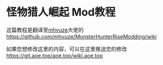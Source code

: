 # 怪物猎人崛起 Mod教程

这篇教程是翻译至[mhvuze](https://github.com/mhvuze)大佬的 https://github.com/mhvuze/MonsterHunterRiseModding/wiki

如果您想修改这里的内容，可以在这里推送您的修改 https://git.aoe.top/aoe.top/wiki.aoe.top
